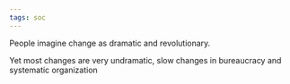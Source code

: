 ```yaml
---
tags: soc
---
```


People imagine change as dramatic and revolutionary.

Yet most changes are very undramatic, slow changes in bureaucracy and systematic organization